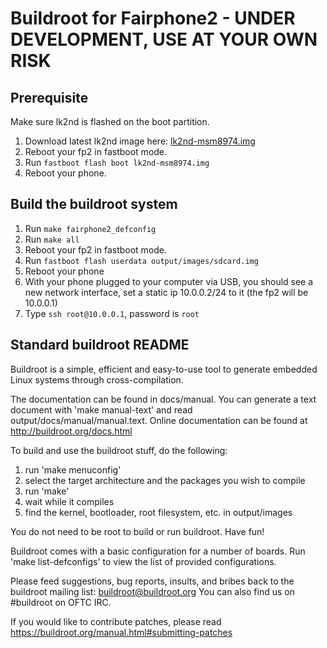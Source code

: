 # Buildroot for Fairphone2 - UNDER DEVELOPMENT, USE AT YOUR OWN RISK

## Prerequisite

Make sure lk2nd is flashed on the boot partition.

1. Download latest lk2nd image here: [lk2nd-msm8974.img](https://github.com/msm8916-mainline/lk2nd/releases/download/20.0/lk2nd-msm8974.img)
2. Reboot your fp2 in fastboot mode.
3. Run `fastboot flash boot lk2nd-msm8974.img`
4. Reboot your phone.

## Build the buildroot system

1. Run `make fairphone2_defconfig`
2. Run `make all`
3. Reboot your fp2 in fastboot mode.
4. Run `fastboot flash userdata output/images/sdcard.img`
5. Reboot your phone
6. With your phone plugged to your computer via USB, you should see a new network interface, set a static ip 10.0.0.2/24 to it (the fp2 will be 10.0.0.1)
7. Type `ssh root@10.0.0.1`, password is `root`

## Standard buildroot README

Buildroot is a simple, efficient and easy-to-use tool to generate embedded
Linux systems through cross-compilation.

The documentation can be found in docs/manual. You can generate a text
document with 'make manual-text' and read output/docs/manual/manual.text.
Online documentation can be found at http://buildroot.org/docs.html

To build and use the buildroot stuff, do the following:

1) run 'make menuconfig'
2) select the target architecture and the packages you wish to compile
3) run 'make'
4) wait while it compiles
5) find the kernel, bootloader, root filesystem, etc. in output/images

You do not need to be root to build or run buildroot.  Have fun!

Buildroot comes with a basic configuration for a number of boards. Run
'make list-defconfigs' to view the list of provided configurations.

Please feed suggestions, bug reports, insults, and bribes back to the
buildroot mailing list: buildroot@buildroot.org
You can also find us on #buildroot on OFTC IRC.

If you would like to contribute patches, please read
https://buildroot.org/manual.html#submitting-patches
